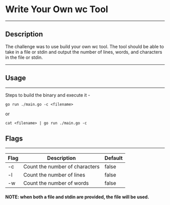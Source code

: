 # Write Your Own wc Tool
<hr>

## Description
The challenge was to use build your own wc tool. The tool should be able to take in a file or stdin and output the number of lines, words, and characters in the file or stdin.
<hr>

## Usage
<hr>

Steps to build the binary and execute it -
```
go run ./main.go -c <filename>
```
or 
```
cat <filename> | go run ./main.go -c
```

## Flags
<hr>

| Flag | Description | Default |
| --- | --- | --- |
| -c | Count the number of characters | false |
| -l | Count the number of lines | false |
| -w | Count the number of words | false |

#### NOTE: when both a file and stdin are provided, the file will be used.